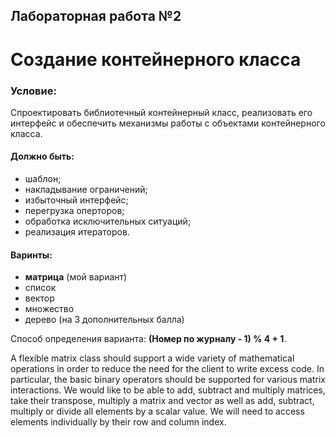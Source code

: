 ## Лабораторная работа №2
# Создание контейнерного класса

### Условие:
Спроектировать библиотечный контейнерный класс, реализовать его интерфейс и обеспечить механизмы работы с объектами контейнерного класса.


#### Должно быть:
* шаблон;
* накладывание ограничений;
* избыточный интерфейс;
* перегрузка оперторов;
* обработка исключительных ситуаций;
* реализация итераторов.


#### Варинты:
* **матрица** (мой вариант)
* список
* вектор
* множество
* дерево (на 3 дополнительных балла)

Способ определения варианта: **(Номер по журналу - 1) % 4 + 1**.

A flexible matrix class should support a wide variety of mathematical operations in order to reduce the need for the client to write excess code. In particular, the basic binary operators should be supported for various matrix interactions. We would like to be able to add, subtract and multiply matrices, take their transpose, multiply a matrix and vector as well as add, subtract, multiply or divide all elements by a scalar value. We will need to access elements individually by their row and column index.